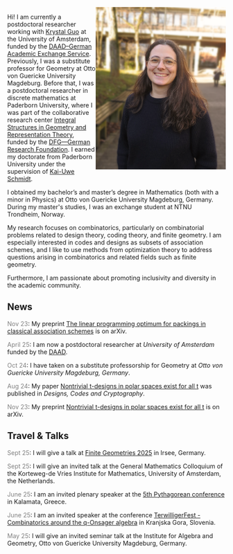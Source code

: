 <img align="right" src="/images/profile.png" class="profile-picture" width="300"/>

Hi! I am currently a postdoctoral researcher working with [Krystal Guo](https://krystalguo.com) at the University of Amsterdam, funded by the [DAAD–German Academic Exchange Service](https://www.daad.de/en/). Previously, I was a substitute professor for Geometry at Otto von Guericke University Magdeburg. Before that, I was a postdoctoral researcher in discrete mathematics at Paderborn University, where I was part of the collaborative research center [Integral Structures in Geometry and Representation Theory](https://trr358.math.uni-bielefeld.de/Pages/aboutUs), funded by the [DFG—German Research Foundation](https://www.dfg.de/en/index.jsp).
I earned my doctorate from Paderborn University under the supervision of [Kai-Uwe Schmidt](https://math.uni-paderborn.de/en/ag/dm/?cHash=49e3a4ac0c474af67ece490d7b6d9ec4).

I obtained my bachelor’s and master’s degree in Mathematics (both with a minor in Physics) at Otto von Guericke University Magdeburg, Germany. During my master's studies, I was an exchange student at NTNU Trondheim, Norway.

My research focuses on combinatorics, particularly on combinatorial problems related to design theory, coding theory, and finite geometry. I am especially interested in codes and designs as subsets of association schemes, and I like to use methods from optimization theory to address questions arising in combinatorics and related fields such as finite geometry.

Furthermore, I am passionate about promoting inclusivity and diversity in the academic community.

## News

<span style="color:gray">Nov 23</span>: My preprint [The linear programming optimum for packings in classical association schemes](https://arxiv.org/abs/2508.12806) is on arXiv.

<span style="color:gray">April 25</span>: I am now a postdoctoral researcher at *University of Amsterdam* funded by the [DAAD](https://www.daad.de/en/).

<span style="color:gray">Oct 24</span>: I have taken on a substitute professorship for Geometry at *Otto von Guericke University Magdeburg, Germany*.

<span style="color:gray">Aug 24</span>: My paper [Nontrivial t-designs in polar spaces exist for all t](https://doi.org/10.1007/s10623-024-01471-1) was published in *Designs, Codes and Cryptography*.

<span style="color:gray">Nov 23</span>: My preprint [Nontrivial t-designs in polar spaces exist for all t](https://arxiv.org/abs/2311.08288) is on arXiv.


## Travel & Talks

<span style="color:gray">Sept 25</span>: I will give a talk at [Finite Geometries 2025](https://mlavrauw.github.io/Irsee7/irsee7.html) in Irsee, Germany.

<span style="color:gray">Sept 25</span>: I will give an invited talk at the General Mathematics Colloquium of the Korteweg-de Vries Institute for Mathematics, University of Amsterdam, the Netherlands.

<span style="color:gray">June 25</span>: I am an invited plenary speaker at the [5th Pythagorean conference](https://cargo.wlu.ca/5thPythagorean/web.html) in Kalamata, Greece.

<span style="color:gray">June 25</span>: I am an invited speaker at the conference [TerwilligerFest - Combinatorics around the q-Onsager algebra](https://conferences.famnit.upr.si/event/32/overview) in Kranjska Gora, Slovenia.

<span style="color:gray">May 25</span>: I will give an invited seminar talk at the Institute for Algebra and Geometry, Otto von Guericke University Magdeburg, Germany.

